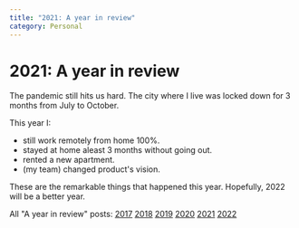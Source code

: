 ```yaml
---
title: "2021: A year in review"
category: Personal
---
```


# 2021: A year in review
 
The pandemic still hits us hard. The city where I live was locked down for 3 months from July to October.

This year I:

- still work remotely from home 100%.
- stayed at home aleast 3 months without going out.
- rented a new apartment.
- (my team) changed product's vision.

These are the remarkable things that happened this year. Hopefully, 2022 will be a better year.

All "A year in review" posts: [2017](/2017-year-in-review.html) [2018](/2018-year-in-review.html) [2019](/2019-year-in-review.html) [2020](/2020-year-in-review.html) [2021](/2021-year-in-review.html) [2022](/2022-year-in-review.html) 
